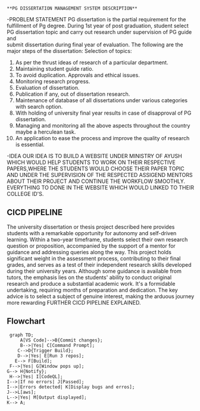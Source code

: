                                                                               **PG DISSERTATION MANAGEMENT SYSTEM DESCRIPTION**
 -PROBLEM STATEMENT
  PG dissertation is the partial requirement for the fulfillment of Pg degree. During 1st year of post graduation, student select PG dissertation topic and carry out research under supervision of PG guide and     
  submit dissertation during final year of evaluation. The following are the major steps of the dissertation: Selection of topics: 
  1. As per the thrust ideas of research of a particular department.
  2. Maintaining student guide ratio.
  3. To avoid duplication. Approvals and ethical issues.
  4. Monitoring research progress.
  5. Evaluation of dissertation.
  6. Publication if any, out of dissertation research.
  7. Maintenance of database of all dissertations under various categories with search option.
  8. With holding of university final year results in case of disapproval of PG dissertation.
  9. Managing and monitoring all the above aspects throughout the country maybe a herculean task.
  10. An application to ease the process and improve the quality of research is essential.
      
-IDEA
 OUR IDEA IS TO BUILD A WEBSITE UNDER MINISTRY OF AYUSH WHICH WOULD HELP STUDENTS TO WORK ON THEIR RESPECTIVE PAPERS,WHERE THE STUDENTS WOULD CHOOSE THEIR PAPER TOPIC AND UNDER THE SUPERVISION OF  THE RESPECTED ASSIGEND MENTORS ABOUT THEIR PROJECT AND CONTINUE THE WORKFLOW SMOOTHLY. EVERYTHING TO DONE IN THE WEBSITE WHICH WOULD LINKED TO THEIR COLLEGE ID'S.

 ## CICD PIPELINE
  The university dissertation or thesis project described here provides students with a remarkable opportunity for autonomy and self-driven learning. Within a two-year timeframe, students select their own research    question or proposition, accompanied by the support of a mentor for guidance and addressing queries along the way. This project holds significant weight in the assessment process, contributing to their final        grades, and serves as a test of their independent research skills developed during their university years. Although some guidance is available from tutors, the emphasis lies on the students' ability to conduct      original research and produce a substantial academic work. It's a formidable undertaking, requiring months of preparation and dedication. The key advice is to select a subject of genuine interest, making the        arduous journey more rewarding
   FURTHER CICD PIPELINE EXPLAINED.

 ## Flowchart
 ```mermaid
  graph TD;
      A[VS Code]-->B{Commit changes};
      B-->|Yes| C[Command Prompt];
     C-->D{Trigger Build};
     D-->|Yes| E[Run 3 repos];
    E--> F[Build];
  F-->|Yes| G[Window pops up];
G--> H{Notify};
  H-->|Yes| I[CodeQL];
I-->|If no errors| J[Passed];
I-->|Errors detected| K[Display bugs and erros];
J-->L[aws];
L-->|Yes| M[Output displayed];
K--> A;
```
